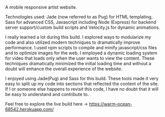 A mobile responsive artist website.

Technologies used:
Jade (now referred to as Pug) for HTML templating, Sass for advanced CSS, Javascript including Node (Express) for backend server support/custom build scripts and Velocity.js for dynamic animations.

I really learned a lot during this build. I explored ways to modularize my code and also utilized modern techniques to dramatically improve performance. I used npm scripts to compile and minify javascript/css files and to optimize images for the web. I employed a dynamic loading system for video that loads only when the user wants to view the content. These techniques dramatically minimized the initial loading time and without a doubt will enhance the overall experience of the website.

I enjoyed using Jade(Pug) and Sass for this build. These tools made it very easy to split up my code into sections that reflected the content of the site. If I or someone else happens to revisit this code, I have no doubt that it will be easy to understand and contribute to.


Feel free to explore the live build here -> https://warm-ocean-68542.herokuapp.com/
